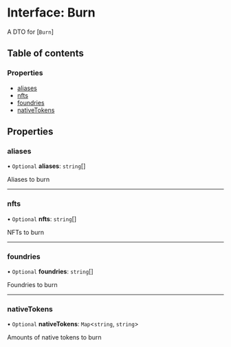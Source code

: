 # Interface: Burn

A DTO for [`Burn`]

## Table of contents

### Properties

- [aliases](Burn.md#aliases)
- [nfts](Burn.md#nfts)
- [foundries](Burn.md#foundries)
- [nativeTokens](Burn.md#nativetokens)

## Properties

### aliases

• `Optional` **aliases**: `string`[]

Aliases to burn

___

### nfts

• `Optional` **nfts**: `string`[]

NFTs to burn

___

### foundries

• `Optional` **foundries**: `string`[]

Foundries to burn

___

### nativeTokens

• `Optional` **nativeTokens**: `Map`<`string`, `string`\>

Amounts of native tokens to burn
